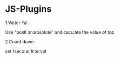# JS-Plugins
1.Water Fall

Use "position:absolute" and 
caculate the value of top

2.Count down

set 1second Interval

